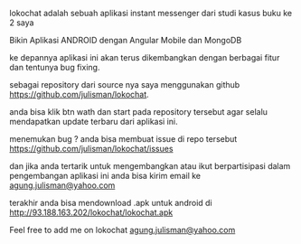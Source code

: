 lokochat  adalah sebuah aplikasi instant messenger dari studi kasus buku ke 2 saya

Bikin Aplikasi ANDROID dengan Angular Mobile dan MongoDB

ke depannya aplikasi ini akan terus dikembangkan dengan berbagai fitur dan tentunya bug fixing.

sebagai repository dari source nya saya menggunakan github https://github.com/julisman/lokochat.

anda bisa klik btn wath dan start pada repository tersebut agar selalu mendapatkan update terbaru dari aplikasi ini.

 menemukan bug ? anda bisa membuat issue di repo tersebut https://github.com/julisman/lokochat/issues

dan jika anda tertarik untuk mengembangkan atau ikut berpartisipasi dalam pengembangan aplikasi ini anda bisa kirim email ke agung.julisman@yahoo.com

terakhir anda bisa mendownload .apk untuk android di http://93.188.163.202/lokochat/lokochat.apk

Feel free to add me on lokochat agung.julisman@yahoo.com